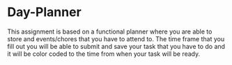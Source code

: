 # Day-Planner
This assignment is based on a functional planner where you are able to store and events/chores that you have to attend to. The time frame that you fill out you will be able to submit and save your task that you have to do and it will be color coded to the time from when your task will be ready.
